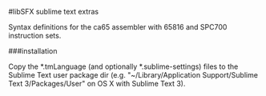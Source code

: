 #libSFX sublime text extras

Syntax definitions for the ca65 assembler with 65816 and SPC700 instruction sets.

###installation

Copy the *.tmLanguage (and optionally *.sublime-settings) files to the Sublime Text user package dir (e.g. "~/Library/Application Support/Sublime Text 3/Packages/User" on OS X with Sublime Text 3).
